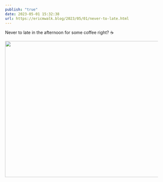 ```yaml
---
publish: "true"
date: 2023-05-01 15:32:38
url: https://ericmwalk.blog/2023/05/01/never-to-late.html
---
```


Never to late in the afternoon for some coffee right? ☕️


<img src="uploads/2023/b605d01aec.jpg" width="600" height="450" alt="">